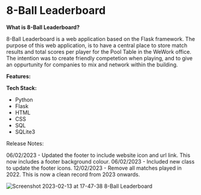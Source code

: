 # 8-Ball Leaderboard

**What is 8-Ball Leaderboard?**

8-Ball Leaderboard is a web application based on the Flask framework. The purpose of this web application, is to have a central place to store match results and total scores per player for the Pool Table in the WeWork office. The intention was to create friendly competetion when playing, and to give an oppurtunity for companies to mix and network within the building.

**Features:**

**Tech Stack:**

- Python
- Flask
- HTML
- CSS
- SQL
- SQLite3

Release Notes:

06/02/2023	- Updated the footer to include website icon and url link. This now includes a footer background colour.
06/02/2023	- Included new class to update the footer icons.
12/02/2023	- Remove all matches played in 2022. This is now a clean record from 2023 onwards.

![Screenshot 2023-02-13 at 17-47-38 8-Ball Leaderboard](https://user-images.githubusercontent.com/82043281/218533688-f93ab2f1-41b5-4d58-a815-518f718932d7.png)
